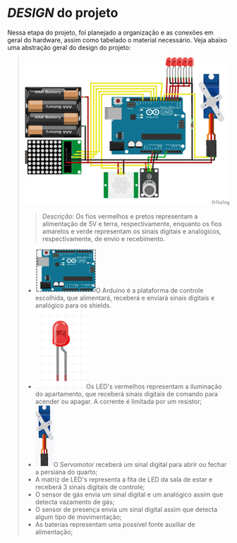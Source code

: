 # *DESIGN* do projeto

Nessa etapa do projeto, foi planejado a organização e as conexões em geral do hardware, assim como tabelado o material necessário.
Veja abaixo uma abstração geral do design do projeto:
> ![design](https://github.com/nobrucamargo/PI-II/blob/main/Imagens/design.png)
> >*Descrição:* Os fios vermelhos e pretos representam a alimentação de 5V e terra, respectivamente, enquanto os fios amarelos e verde representam os sinais 
> >digitais e analógicos, respectivamente, de envio e recebimento. 
> 
>- ![arduíno](https://github.com/nobrucamargo/PI-II/blob/main/Imagens/arduino.png)O Arduíno é a plataforma de controle escolhida, que alimentará, receberá e enviará sinais digitais e analógico para os shields.
>- ![leds](https://github.com/nobrucamargo/PI-II/blob/main/Imagens/led.png)Os LED's vermelhos representam a iluminação do apartamento, que receberá sinais digitais de comando para acender ou apagar. A corrente é limitada por 
> um resistor;
>- ![motor](https://github.com/nobrucamargo/PI-II/blob/main/Imagens/motor.png)O Servomotor receberá um sinal digital para abrir ou fechar a persiana do quarto;
>- A matriz de LED's representa a fita de LED da sala de estar e receberá 3 sinais digitais de controle;
>- O sensor de gás envia um sinal digital e um analógico assim que detecta vazamento de gás;
>- O sensor de presença envia um sinal digital assim que detecta algum tipo de movimentação;
>- As baterias representam uma possível fonte auxiliar de alimentação;
